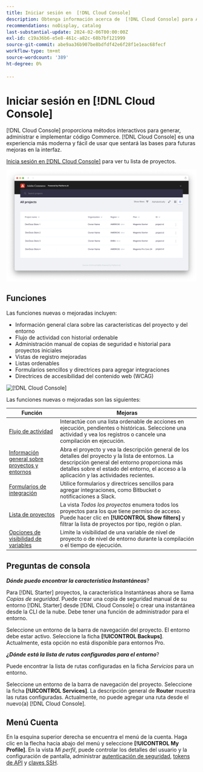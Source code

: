 ```yaml
---
title: Iniciar sesión en  [!DNL Cloud Console]
description: Obtenga información acerca de  [!DNL Cloud Console] para Adobe Commerce en la infraestructura en la nube.
recommendations: noDisplay, catalog
last-substantial-update: 2024-02-06T00:00:00Z
exl-id: c19a36b6-e5e8-461c-a82c-68b7bf121999
source-git-commit: abe9aa36b907be8bdfdf42e6f28f1e1eac68fecf
workflow-type: tm+mt
source-wordcount: '389'
ht-degree: 0%

---
```



# Iniciar sesión en [!DNL Cloud Console]

[!DNL Cloud Console] proporciona métodos interactivos para generar, administrar e implementar código Commerce. [!DNL Cloud Console] es una experiencia más moderna y fácil de usar que sentará las bases para futuras mejoras en la interfaz.

[Inicia sesión en [!DNL Cloud Console]](https://console.adobecommerce.com) para ver tu lista de proyectos.

![Lista de proyectos](../assets/ui-allprojects-list.png)

## Funciones

Las funciones nuevas o mejoradas incluyen:

- Información general clara sobre las características del proyecto y del entorno
- Flujo de actividad con historial ordenable
- Administración manual de copias de seguridad e historial para proyectos iniciales
- Vistas de registro mejoradas
- Listas ordenables
- Formularios sencillos y directrices para agregar integraciones
- Directrices de accesibilidad del contenido web (WCAG)

![[!DNL Cloud Console]](../assets/CloudConsole.svg)

Las funciones nuevas o mejoradas son las siguientes:

| Función | Mejoras |
| -------------- | ----------------------------------- |
| [Flujo de actividad](../cloud-guide/project/activity-stream.md) | Interactúe con una lista ordenable de acciones en ejecución, pendientes o históricas. Seleccione una actividad y vea los registros o cancele una compilación en ejecución. |
| [Información general sobre proyectos y entornos](../cloud-guide/project/overview.md#project-overview) | Abra el proyecto y vea la descripción general de los detalles del proyecto y la lista de entornos. La descripción general del entorno proporciona más detalles sobre el estado del entorno, el acceso a la aplicación y las actividades recientes. |
| [Formularios de integración](../cloud-guide/integrations/overview.md) | Utilice formularios y directrices sencillos para agregar integraciones, como Bitbucket o notificaciones a Slack. |
| [Lista de proyectos](../cloud-guide/project/overview.md#cloud-console) | La vista _Todos los proyectos_ enumera todos los proyectos para los que tiene permiso de acceso. Puede hacer clic en **[!UICONTROL Show filters]** y filtrar la lista de proyectos por tipo, región o plan. |
| [Opciones de visibilidad de variables](../cloud-guide/environment/variable-levels.md) | Limite la visibilidad de una variable de nivel de proyecto o de nivel de entorno durante la compilación o el tiempo de ejecución. |

<!-- The following are features yet to be activated:
| **Apps and services topology** | The Apps & Services topology is visible on Project and Environment views. This interactive diagram allows you to select a service and view the relationship details, such as name, type, version, port, and more. Click **[!UICONTROL View details]** to access the overview and configuration panel for each service. | -->

## Preguntas de consola

**_Dónde puedo encontrar la característica Instantáneas_**?

Para [!DNL Starter] proyectos, la característica Instantáneas ahora se llama _Copias de seguridad_. Puede crear una copia de seguridad manual de su entorno [!DNL Starter] desde [!DNL Cloud Console] o crear una instantánea desde la CLI de la nube. Debe tener una función de administrador para el entorno.

Seleccione un entorno de la barra de navegación del proyecto. El entorno debe estar activo. Seleccione la ficha **[!UICONTROL Backups]**. Actualmente, esta opción no está disponible para entornos Pro.

**_¿Dónde está la lista de rutas configuradas para el entorno_**?

Puede encontrar la lista de rutas configuradas en la ficha _Servicios_ para un entorno.

Seleccione un entorno de la barra de navegación del proyecto. Seleccione la ficha **[!UICONTROL Services]**. La descripción general de **Router** muestra las rutas configuradas. Actualmente, no puede agregar una ruta desde el nuevo(a) [!DNL Cloud Console].

## Menú Cuenta

En la esquina superior derecha se encuentra el menú de la cuenta. Haga clic en la flecha hacia abajo del menú y seleccione **[!UICONTROL My Profile]**. En la vista _Mi perfil_, puede controlar los detalles del usuario y la configuración de pantalla, administrar [autenticación de seguridad](../cloud-guide/project/user-access.md#user-authentication-requirements), [tokens de API](../cloud-guide/project/user-access.md#create-an-api-token) y [claves SSH](../cloud-guide/development/secure-connections.md).
